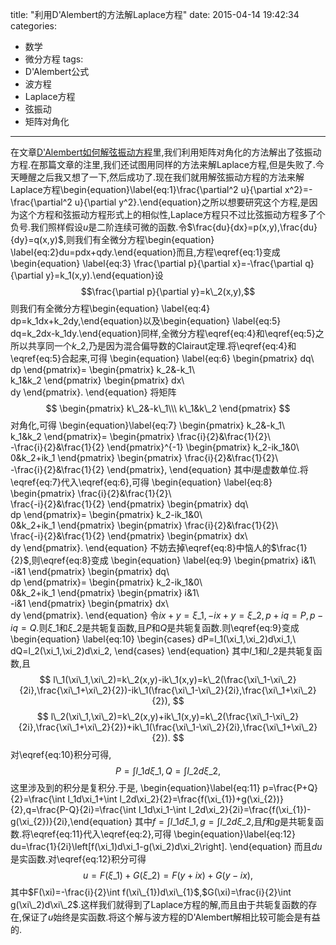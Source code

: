 title: "利用D'Alembert的方法解Laplace方程"
date: 2015-04-14 19:42:34
categories:
- 数学
- 微分方程
tags:
- D'Alembert公式
- 波方程
- Laplace方程
- 弦振动
- 矩阵对角化
---
在文章[D'Alembert如何解弦振动方程](/2015/04/12/D-Alembert如何解弦振动方程)里,我们利用矩阵对角化的方法解出了弦振动方程.在那篇文章的注里,我们还试图用同样的方法来解Laplace方程,但是失败了.今天睡醒之后我又想了一下,然后成功了.现在我们就用解弦振动方程的方法来解Laplace方程\begin{equation}\label{eq:1}\frac{\partial^2 u}{\partial x^2}=-\frac{\partial^2 u}{\partial y^2}.\end{equation}之所以想要研究这个方程,是因为这个方程和弦振动方程形式上的相似性,Laplace方程只不过比弦振动方程多了个负号.我们照样假设$u$是二阶连续可微的函数.令$\frac{du}{dx}=p(x,y),\frac{du}{dy}=q(x,y)$,则我们有全微分方程\begin{equation}  \label{eq:2}du=pdx+qdy.\end{equation}而且,方程\eqref{eq:1}变成\begin{equation}  \label{eq:3}  \frac{\partial p}{\partial x}=-\frac{\partial q}{\partial y}=k\_1(x,y).\end{equation}设$$\frac{\partial p}{\partial y}=k\_2(x,y),$$则我们有全微分方程\begin{equation}  \label{eq:4}  dp=k\_1dx+k\_2dy,\end{equation}以及\begin{equation}  \label{eq:5}  dq=k\_2dx-k\_1dy.\end{equation}同样,全微分方程\eqref{eq:4}和\eqref{eq:5}之所以共享同一个$k\_{2}$,乃是因为混合偏导数的Clairaut定理.将\eqref{eq:4}和\eqref{eq:5}合起来,可得
\begin{equation}
  \label{eq:6}
  \begin{pmatrix}
    dq\\\
    dp
  \end{pmatrix}=
  \begin{pmatrix}
    k\_2&-k\_1\\\
    k\_1&k\_2
  \end{pmatrix}
  \begin{pmatrix}
    dx\\\
    dy
  \end{pmatrix}.
\end{equation}
将矩阵
$$
  \begin{pmatrix}
    k\_2&-k\_1\\\
    k\_1&k\_2
  \end{pmatrix}
$$
对角化,可得
\begin{equation}\label{eq:7}
  \begin{pmatrix}
    k\_2&-k\_1\\\
    k\_1&k\_2
  \end{pmatrix}=
  \begin{pmatrix}
    \frac{i}{2}&\frac{1}{2}\\\
    -\frac{i}{2}&\frac{1}{2}
  \end{pmatrix}^{-1}
  \begin{pmatrix}
    k\_2-ik\_1&0\\\
    0&k\_2+ik\_1
  \end{pmatrix}
  \begin{pmatrix}
    \frac{i}{2}&\frac{1}{2}\\\
    -\frac{i}{2}&\frac{1}{2}
  \end{pmatrix},
\end{equation}
其中$i$是虚数单位.将\eqref{eq:7}代入\eqref{eq:6},可得
\begin{equation}
  \label{eq:8}
  \begin{pmatrix}
    \frac{i}{2}&\frac{1}{2}\\\
    \frac{-i}{2}&\frac{1}{2}
  \end{pmatrix}
  \begin{pmatrix}
    dq\\\
    dp
  \end{pmatrix}=
  \begin{pmatrix}
    k\_2-ik\_1&0\\\
    0&k\_2+ik\_1
  \end{pmatrix}
  \begin{pmatrix}
    \frac{i}{2}&\frac{1}{2}\\\
    \frac{-i}{2}&\frac{1}{2}
  \end{pmatrix}
  \begin{pmatrix}
    dx\\\
    dy
  \end{pmatrix}.
\end{equation}
不妨去掉\eqref{eq:8}中恼人的$\frac{1}{2}$,则\eqref{eq:8}变成
\begin{equation}
  \label{eq:9}
  \begin{pmatrix}
    i&1\\\
   -i&1
  \end{pmatrix}
  \begin{pmatrix}
    dq\\\
    dp
  \end{pmatrix}=
  \begin{pmatrix}
    k\_2-ik\_1&0\\\
    0&k\_2+ik\_1
  \end{pmatrix}
  \begin{pmatrix}
     i&1\\\
    -i&1
  \end{pmatrix}
  \begin{pmatrix}
    dx\\\
    dy
  \end{pmatrix}.
\end{equation}
令$ix+y=\xi\_1,-ix+y=\xi\_2,p+iq=P,p-iq=Q$.则$\xi\_1$和$\xi\_2$是共轭复函数,且$P$和$Q$是共轭复函数.则\eqref{eq:9}变成
\begin{equation}
  \label{eq:10}
  \begin{cases}
    dP=l\_1(\xi\_1,\xi\_2)d\xi\_1,\\\
    dQ=l\_2(\xi\_1,\xi\_2)d\xi\_2,
  \end{cases}
\end{equation}
其中$l\_1$和$l\_2$是共轭复函数,且
$$
l\_1(\xi\_1,\xi\_2)=k\_2(x,y)-ik\_1(x,y)=k\_2(\frac{\xi\_1-\xi\_2}{2i},\frac{\xi\_1+\xi\_2}{2})-ik\_1(\frac{\xi\_1-\xi\_2}{2i},\frac{\xi\_1+\xi\_2}{2}),
$$
$$
l\_2(\xi\_1,\xi\_2)=k\_2(x,y)+ik\_1(x,y)=k\_2(\frac{\xi\_1-\xi\_2}{2i},\frac{\xi\_1+\xi\_2}{2})+ik\_1(\frac{\xi\_1-\xi\_2}{2i},\frac{\xi\_1+\xi\_2}{2}).
$$
对\eqref{eq:10}积分可得,
$$
P=\int l\_1d\xi\_1,Q=\int l\_2d\xi\_2,
$$
这里涉及到的积分是复积分.于是,
\begin{equation}\label{eq:11} p=\frac{P+Q}{2}=\frac{\int
    l\_1d\xi\_1+\int
    l\_2d\xi\_2}{2}=\frac{f(\xi\_{1})+g(\xi\_{2})}{2},q=\frac{P-Q}{2i}=\frac{\int
    l\_1d\xi\_1-\int
    l\_2d\xi\_2}{2i}=\frac{f(\xi\_{1})-g(\xi\_{2})}{2i},\end{equation}
其中$f=\int l\_1d\xi\_{1},g=\int l\_2d\xi\_{2}$,且$f$和$g$是共轭复函数.将\eqref{eq:11}代入\eqref{eq:2},可得
\begin{equation}\label{eq:12}
du=\frac{1}{2i}\left[f(\xi\_1)d\xi\_1-g(\xi\_2)d\xi\_2\right].
\end{equation}
而且$du$是实函数.对\eqref{eq:12}积分可得
$$
u=F(\xi\_1)+G(\xi\_2)=F(y+ix)+G(y-ix),
$$
其中$F(\xi)=-\frac{i}{2}\int f(\xi\_{1})d\xi\_{1}$,$G(\xi)=\frac{i}{2}\int g(\xi\_2)d\xi\_2$.这样我们就得到了Laplace方程的解,而且由于共轭复函数的存在,保证了$u$始终是实函数.将这个解与波方程的D'Alembert解相比较可能会是有益的.
